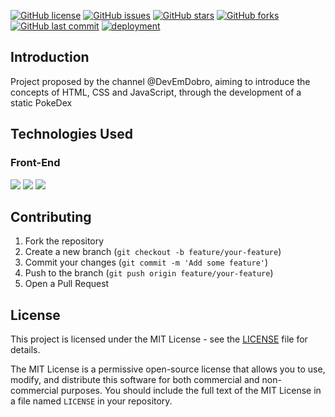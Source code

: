 [![GitHub license](https://img.shields.io/github/license/ricardocardoso-dev/pokedex?color=brightgreen)](https://github.com/ricardocardoso-dev/pokedex/blob/main/LICENSE)
[![GitHub issues](https://img.shields.io/github/issues/ricardocardoso-dev/pokedex?color=brightgreen)](https://github.com/ricardocardoso-dev/pokedex/issues)
[![GitHub stars](https://img.shields.io/github/stars/ricardocardoso-dev/pokedex?color=brightgreen)](https://github.com/ricardocardoso-dev/pokedex/stargazers)
[![GitHub forks](https://img.shields.io/github/forks/ricardocardoso-dev/pokedex?color=brightgreen)](https://github.com/ricardocardoso-dev/pokedex/network)
[![GitHub last commit](https://img.shields.io/github/last-commit/ricardocardoso-dev/pokedex?color=brightgreen)](https://github.com/ricardocardoso-dev/pokedex/commits/main)
[![deployment](https://github.com/ricardocardoso-dev/pokedex/actions/workflows/pages/pages-build-deployment/badge.svg?branch=master)](https://ricardocardoso-dev.github.io/pokedex/)

## Introduction
<p>Project proposed by the channel @DevEmDobro, aiming to introduce the concepts of HTML, CSS and JavaScript, through the development of a static PokeDex</p>

## Technologies Used

<h3>Front-End</h3>  
  <a href=""><img src="https://img.shields.io/badge/HTML5-E34F26?style=for-the-badge&logo=html5&logoColor=white" target="_blank"></a>
  <a href=""><img src="https://img.shields.io/badge/CSS3-1572B6?style=for-the-badge&logo=css3&logoColor=white" target="_blank"></a>
  <a href=""><img src="https://img.shields.io/badge/JavaScript-323330?style=for-the-badge&logo=javascript&logoColor=F7DF1E" target="_blank"></a>

## Contributing

1. Fork the repository
2. Create a new branch (`git checkout -b feature/your-feature`)
3. Commit your changes (`git commit -m 'Add some feature'`)
4. Push to the branch (`git push origin feature/your-feature`)
5. Open a Pull Request


## License

This project is licensed under the MIT License - see the [LICENSE](LICENSE) file for details.

The MIT License is a permissive open-source license that allows you to use, modify, and distribute this software for both commercial and non-commercial purposes. You should include the full text of the MIT License in a file named `LICENSE` in your repository.

  
 
